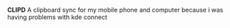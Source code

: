 **CLIPD**
A clipboard sync for my mobile phone and computer because i was having problems with kde connect
